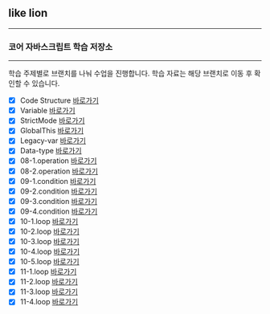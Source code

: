 ## like lion

---

### 코어 자바스크립트 학습 저장소

---

학습 주제별로 브랜치를 나눠 수업을 진행합니다.
학습 자료는 해당 브랜치로 이동 후 확인할 수 있습니다.

- [x] Code Structure [바로가기](https://github.com/joeyoungmin/core_js/blob/01.core/client/chapter/core/01.codeStructure.js)
- [x] Variable [바로가기](https://github.com/joeyoungmin/core_js/blob/01.core/client/chapter/core/02.variable.js)
- [x] StrictMode [바로가기](https://github.com/joeyoungmin/core_js/blob/01.core/client/chapter/core/03.strictMode.js)
- [x] GlobalThis [바로가기](https://github.com/joeyoungmin/core_js/blob/01.core/client/chapter/core/04.GlobalThis.js)
- [x] Legacy-var [바로가기](https://github.com/joeyoungmin/core_js/blob/01.core/client/chapter/core/05.LegacyVar.js)
- [x] Data-type [바로가기](https://github.com/joeyoungmin/core_js/blob/01.core/client/chapter/core/06.dataTaye.js)
- [x] 08-1.operation [바로가기](https://github.com/joeyoungmin/core_js/blob/main/client/chapter/core/08-1.operation.js)
- [x] 08-2.operation [바로가기](https://github.com/joeyoungmin/core_js/blob/main/client/chapter/core/08-02.operation.js)
- [x] 09-1.condition [바로가기](https://github.com/joeyoungmin/core_js/blob/01.core/client/chapter/core/09-1.condition.js)
- [x] 09-2.condition [바로가기](https://github.com/joeyoungmin/core_js/blob/01.core/client/chapter/core/09-2.condition.js)
- [x] 09-3.condition [바로가기](https://github.com/joeyoungmin/core_js/blob/01.core/client/chapter/core/09-3.condition.js)
- [x] 09-4.condition [바로가기](https://github.com/joeyoungmin/core_js/blob/01.core/client/chapter/core/09-4.condition.js)
- [x] 10-1.loop [바로가기](https://github.com/joeyoungmin/core_js/blob/01.core/client/chapter/core/10-1.loop%20copy.js)
- [x] 10-2.loop [바로가기](https://github.com/joeyoungmin/core_js/blob/01.core/client/chapter/core/10-2.loop%20copy.js)
- [x] 10-3.loop [바로가기](https://github.com/joeyoungmin/core_js/blob/01.core/client/chapter/core/10-3.loop%20copy.js)
- [x] 10-4.loop [바로가기](https://github.com/joeyoungmin/core_js/blob/01.core/client/chapter/core/10-4.loop%20copy.js)
- [x] 10-5.loop [바로가기](https://github.com/joeyoungmin/core_js/blob/01.core/client/chapter/core/10-5.loop%20copy.js)
- [x] 11-1.loop [바로가기](https://github.com/joeyoungmin/core_js/blob/main/client/chapter/core/11-1.function.js)
- [x] 11-2.loop [바로가기](https://github.com/joeyoungmin/core_js/blob/main/client/chapter/core/11-2.function.js)
- [x] 11-3.loop [바로가기](https://github.com/joeyoungmin/core_js/blob/main/client/chapter/core/11-3.function.js)
- [x] 11-4.loop [바로가기](https://github.com/joeyoungmin/core_js/blob/main/client/chapter/core/11-4.function.js)
